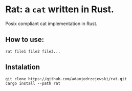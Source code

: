 # Rat: a `cat` written in Rust.

Posix compliant cat implementation in Rust.

## How to use:
```
rat file1 file2 file3...
```

## Instalation
```
git clone https://github.com/adamjedrzejewski/rat.git
cargo install --path rat
```